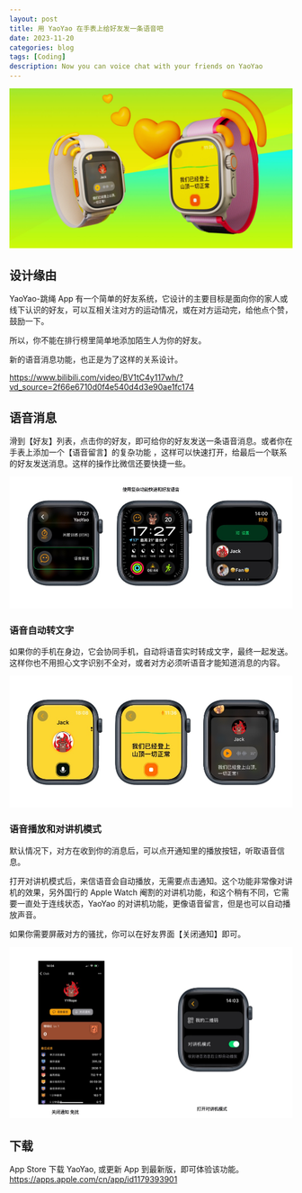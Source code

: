 ```yaml
---
layout: post
title: 用 YaoYao 在手表上给好友发一条语音吧
date: 2023-11-20
categories: blog
tags: [Coding]
description: Now you can voice chat with your friends on YaoYao
---
```


![Banner](/img/post/1120/voicemsg_banner.jpg)

## 设计缘由

YaoYao-跳绳 App 有一个简单的好友系统，它设计的主要目标是面向你的家人或线下认识的好友，可以互相关注对方的运动情况，或在对方运动完，给他点个赞，鼓励一下。

所以，你不能在排行榜里简单地添加陌生人为你的好友。

新的语音消息功能，也正是为了这样的关系设计。

https://www.bilibili.com/video/BV1tC4y117wh/?vd_source=2f66e6710d0f4e540d4d3e90ae1fc174

## 语音消息

滑到【好友】列表，点击你的好友，即可给你的好友发送一条语音消息。或者你在手表上添加一个【语音留言】的复杂功能 ，这样可以快速打开，给最后一个联系的好友发送消息。这样的操作比微信还要快捷一些。

![VoiceMessage1](/img/post/1120/msg1.jpg)

### 语音自动转文字
如果你的手机在身边，它会协同手机，自动将语音实时转成文字，最终一起发送。 这样你也不用担心文字识别不全对，或者对方必须听语音才能知道消息的内容。

![VoiceMessage2](/img/post/1120/msg2.jpg)


###  语音播放和对讲机模式
默认情况下，对方在收到你的消息后，可以点开通知里的播放按钮，听取语音信息。

打开对讲机模式后，来信语音会自动播放，无需要点击通知。这个功能非常像对讲机的效果，另外国行的 Apple Watch 阉割的对讲机功能，和这个稍有不同，它需要一直处于连线状态，YaoYao 的对讲机功能，更像语音留言，但是也可以自动播放声音。

如果你需要屏蔽对方的骚扰，你可以在好友界面【关闭通知】即可。

![VoiceMessage3](/img/post/1120/msg3.jpg)


## 下载
App Store 下载 YaoYao, 或更新 App 到最新版，即可体验该功能。
https://apps.apple.com/cn/app/id1179393901
